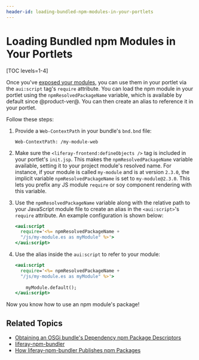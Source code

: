 ```yaml
---
header-id: loading-bundled-npm-modules-in-your-portlets
---
```


# Loading Bundled npm Modules in Your Portlets

[TOC levels=1-4]

Once you've 
[exposed your modules](/docs/7-2/frameworks/-/knowledge_base/f/using-javascript-in-your-portlets), 
you can use them in your portlet via the `aui:script` tag's `require` attribute. 
You can load the npm module in your portlet using the 
`npmResolvedPackageName` variable, which is available by default since 
@product-ver@. You can then create an alias to reference it in your portlet. 

Follow these steps:

1.  Provide a `Web-ContextPath` in your bundle's `bnd.bnd` file:

    ```properties
    Web-ContextPath: /my-module-web
    ```

2.  Make sure the `<liferay-frontend:defineObjects />` tag is included in your 
    portlet's `init.jsp`. This makes the `npmResolvedPackageName` variable 
    available, setting it to your project module's resolved name. For instance, 
    if your module is called `my-module` and is at version `2.3.0`, the implicit 
    variable `npmResolvedPackageName` is set to `my-module@2.3.0`. This lets you 
    prefix any JS module `require` or soy component rendering with this 
    variable.

3.  Use the `npmResolvedPackageName` variable along with the relative path to 
    your JavaScript module file to create an alias in the `<aui:script>`'s 
    `require` attribute. An example configuration is shown below:

    ```jsp
    <aui:script 
      require='<%= npmResolvedPackageName + 
      "/js/my-module.es as myModule" %>'>
    </aui:script>
    ```

4.  Use the alias inside the `aui:script` to refer to your module:

    ```jsp
    <aui:script 
      require='<%= npmResolvedPackageName + 
      "/js/my-module.es as myModule" %>'>
      
        myModule.default();
    </aui:script>
    ```

Now you know how to use an npm module's package! 

## Related Topics

- [Obtaining an OSGi bundle's Dependency npm Package Descriptors](/docs/7-2/frameworks/-/knowledge_base/f/obtaining-dependency-npm-package-descriptors)
- [liferay-npm-bundler](/docs/7-2/reference/-/knowledge_base/r/liferay-npm-bundler)
- [How liferay-npm-bundler Publishes npm Packages](/docs/7-2/reference/-/knowledge_base/r/how-the-liferay-npm-bundler-publishes-npm-packages)
